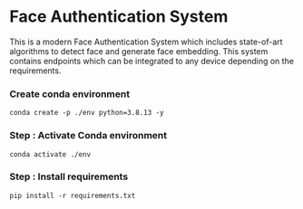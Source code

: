 # Face Authentication System

This is a modern Face Authentication System which includes state-of-art algorithms to detect face and generate face embedding. This system contains endpoints which can be integrated to any device depending on the requirements.


### Create conda environment
```
conda create -p ./env python=3.8.13 -y
```

### Step : Activate Conda environment
```
conda activate ./env
```

### Step : Install requirements
```
pip install -r requirements.txt
```
